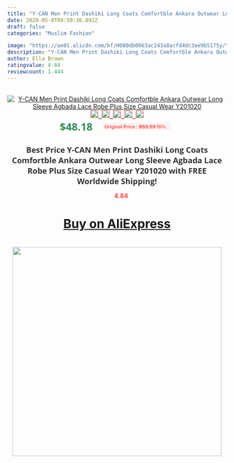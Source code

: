 ```yaml
---
title: "Y-CAN Men Print Dashiki Long Coats Comfortble Ankara Outwear Long Sleeve Agbada Lace Robe Plus Size Casual Wear Y201020"
date: 2020-05-8T09:50:36.892Z
draft: false
categories: "Muslim Fashion"

image: "https://ae01.alicdn.com/kf/H080db0663ac243a8acfd4dc3ae9b5175y/Y-CAN-Men-Print-Dashiki-Long-Coats-Comfortble-Ankara-Outwear-Long-Sleeve-Agbada-Lace-Robe-Plus.jpg"
description: "Y-CAN Men Print Dashiki Long Coats Comfortble Ankara Outwear Long Sleeve Agbada Lace Robe Plus Size Casual Wear Y201020"
author: Ella Brown
ratingvalue: 4.84
reviewcount: 1.444
---
```

<br>
<div style="text-align: center;">
<a href="https://s.click.aliexpress.com/e/_AeQZaV" target="_blank" rel="nofollow noopener noreferrer"><img alt="Y-CAN Men Print Dashiki Long Coats Comfortble Ankara Outwear Long Sleeve Agbada Lace Robe Plus Size Casual Wear Y201020" class="magnifier-image" src="https://ae01.alicdn.com/kf/H080db0663ac243a8acfd4dc3ae9b5175y/Y-CAN-Men-Print-Dashiki-Long-Coats-Comfortble-Ankara-Outwear-Long-Sleeve-Agbada-Lace-Robe-Plus.jpg_640x640.jpg">
<br>
<img style="border:1px solid salmon" src="https://ae01.alicdn.com/kf/H080db0663ac243a8acfd4dc3ae9b5175y/Y-CAN-Men-Print-Dashiki-Long-Coats-Comfortble-Ankara-Outwear-Long-Sleeve-Agbada-Lace-Robe-Plus.jpg_120x120.jpg">&nbsp;&nbsp;<img style="border:1px solid salmon" src="https://ae01.alicdn.com/kf/Hd2e16e76bcb04d0b958d718271988c89R/Y-CAN-Men-Print-Dashiki-Long-Coats-Comfortble-Ankara-Outwear-Long-Sleeve-Agbada-Lace-Robe-Plus.jpg_120x120.jpg">&nbsp;&nbsp;<img style="border:1px solid salmon" src="https://ae01.alicdn.com/kf/Hbd7beeac6f2040ada574460b014aa385c/Y-CAN-Men-Print-Dashiki-Long-Coats-Comfortble-Ankara-Outwear-Long-Sleeve-Agbada-Lace-Robe-Plus.jpg_120x120.jpg">&nbsp;&nbsp;<img style="border:1px solid salmon" src="https://ae01.alicdn.com/kf/H7c1e759220a7421eb85127c87b37aab9r/Y-CAN-Men-Print-Dashiki-Long-Coats-Comfortble-Ankara-Outwear-Long-Sleeve-Agbada-Lace-Robe-Plus.jpg_120x120.jpg">&nbsp;&nbsp;<img style="border:1px solid salmon" src="https://ae01.alicdn.com/kf/H0f949b6f14af4fab80dcd89c05b553195/Y-CAN-Men-Print-Dashiki-Long-Coats-Comfortble-Ankara-Outwear-Long-Sleeve-Agbada-Lace-Robe-Plus.jpg_120x120.jpg"></a></div><br0>
<div style="text-align: center;"><span style="background-color: white; border: 0px; box-sizing: border-box; color: seagreen; display: inline-block; font-family: &quot;open sans&quot; , &quot;arial&quot; , &quot;helvetica&quot; , sans-serif , &quot;heiti&quot;; font-size: 24px; font-stretch: inherit; font-weight: 700; line-height: inherit; margin: 0px 10px 0px 0px; padding: 0px; vertical-align: middle;">$48.18 </span>
<span style="background: rgb(255 , 241 , 241); border-radius: 3px; border: 0px; box-sizing: border-box; color: #ff4747; display: inline-block; font-family: inherit; font-size: 12px; font-stretch: inherit; font-style: inherit; font-variant: inherit; font-weight: 600; line-height: inherit; margin: 0px; padding: 2px 5px; transform: scale(0.9); vertical-align: middle;">Original Price : <b style="text-decoration: line-through;">$53.53 </b> 10%&nbsp;&nbsp;</span></div>
<h1 style="color: #333333; display: inline-block; font-family: &quot;open sans&quot; , &quot;arial&quot; , &quot;helvetica&quot; , sans-serif , &quot;heiti&quot;; font-size: 18px; font-stretch: inherit; font-weight: 700; text-align: center;">Best Price Y-CAN Men Print Dashiki Long Coats Comfortble Ankara Outwear Long Sleeve Agbada Lace Robe Plus Size Casual Wear Y201020 with FREE Worldwide Shipping!</h1>
<div style="color: #ff4747; text-align: center;">
<img src="https://4.bp.blogspot.com/-M0ZcTcb-5uY/XleCXlxnR4I/AAAAAAAAAEc/OrjgMkXV1oMQFaCRZj5HQwOCBcu3w1FegCPcBGAYYCw/s1600/star.png" style="height: 15px;">&nbsp;<b>4.84</b></div>
<div class="button_cont" align="center"><a class="buynow_a" href="https://s.click.aliexpress.com/e/_AeQZaV" target="_blank" rel="nofollow noopener noreferrer"><H1>Buy on AliExpress</H1></a></div><br>
<div class="separator" style="clear: both; text-align: center;">
<img src="https://lh3.googleusercontent.com/-pTy5HemUv9M/XlePHvY0dAI/AAAAAAAAAE4/0nX5iRUoIWY8eMW9Dpxeirr157OZliDIgCLcBGAsYHQ/s1600/badge.gif" width="480">
</div>
